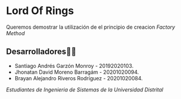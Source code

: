 # Lord Of Rings

Queremos demostrar la utilización de el principio de creacion *Factory Method*

## Desarrolladores👨‍💻


* Santiago Andrés Garzón Monroy - 20192020103.
* Jhonatan David Moreno Barragám - 20201020094.
* Brayan Alejandro Riveros Rodríguez - 20201020084.


_Estudiantes de Ingenieria de Sistemas de la Universidad Distrital_

